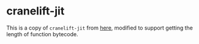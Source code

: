 # cranelift-jit

This is a copy of `cranelift-jit` from [here](https://github.com/bytecodealliance/wasmtime/tree/4f5a0de4c17f2f6f277ea13a95a6fd6cd67a4a44/cranelift/jit), modified to support getting the length of function bytecode.
